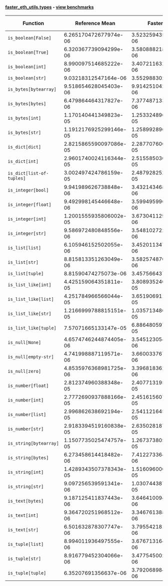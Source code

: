 #### [faster_eth_utils.types](https://github.com/BobTheBuidler/faster-eth-utils/blob/BobTheBuidler-patch-2/faster_eth_utils/types.py) - [view benchmarks](https://github.com/BobTheBuidler/faster-eth-utils/blob/BobTheBuidler-patch-2/benchmarks/test_types_benchmarks.py)

| Function | Reference Mean | Faster Mean | % Change | Speedup (%) | x Faster | Faster |
|----------|---------------|-------------|----------|-------------|----------|--------|
| `is_boolean[False]` | 6.265170472677974e-06 | 3.523259435714201e-06 | 43.76% | 77.82% | 1.78x | ✅ |
| `is_boolean[True]` | 6.320367739094299e-06 | 3.580888218022275e-06 | 43.34% | 76.50% | 1.77x | ✅ |
| `is_boolean[int]` | 8.990097514685222e-06 | 3.4072116329412844e-06 | 62.10% | 163.85% | 2.64x | ✅ |
| `is_boolean[str]` | 9.03218312547164e-06 | 3.55298830264133e-06 | 60.66% | 154.21% | 2.54x | ✅ |
| `is_bytes[bytearray]` | 9.518654628045403e-06 | 9.914251042979114e-06 | -4.16% | -3.99% | 0.96x | ❌ |
| `is_bytes[bytes]` | 6.479864464317827e-06 | 7.377487133582087e-06 | -13.85% | -12.17% | 0.88x | ❌ |
| `is_bytes[int]` | 1.170140441349823e-05 | 1.2533248965478116e-05 | -7.11% | -6.64% | 0.93x | ❌ |
| `is_bytes[str]` | 1.1912176925299146e-05 | 1.2589928968414786e-05 | -5.69% | -5.38% | 0.95x | ❌ |
| `is_dict[dict]` | 2.8215865590097086e-05 | 2.287707600447646e-05 | 18.92% | 23.34% | 1.23x | ✅ |
| `is_dict[int]` | 2.9601740024116344e-05 | 2.5155850302151083e-05 | 15.02% | 17.67% | 1.18x | ✅ |
| `is_dict[list-of-tuples]` | 3.002497424786159e-05 | 2.4879282523696343e-05 | 17.14% | 20.68% | 1.21x | ✅ |
| `is_integer[bool]` | 9.941989626738848e-06 | 3.432143468482305e-06 | 65.48% | 189.67% | 2.90x | ✅ |
| `is_integer[float]` | 9.492998145446648e-06 | 3.599495996068177e-06 | 62.08% | 163.73% | 2.64x | ✅ |
| `is_integer[int]` | 1.2001555935806002e-05 | 3.6730411294723228e-06 | 69.40% | 226.75% | 3.27x | ✅ |
| `is_integer[str]` | 9.586972480848556e-06 | 3.548102722926636e-06 | 62.99% | 170.20% | 2.70x | ✅ |
| `is_list[list]` | 6.105946152502055e-06 | 3.4520113471561826e-06 | 43.46% | 76.88% | 1.77x | ✅ |
| `is_list[str]` | 8.815813351263049e-06 | 3.582574870377361e-06 | 59.36% | 146.07% | 2.46x | ✅ |
| `is_list[tuple]` | 8.81590474275073e-06 | 3.45756643700886e-06 | 60.78% | 154.97% | 2.55x | ✅ |
| `is_list_like[int]` | 4.425159064351811e-05 | 3.808935240717498e-05 | 13.93% | 16.18% | 1.16x | ✅ |
| `is_list_like[list]` | 4.251784966566044e-05 | 3.651906911696789e-05 | 14.11% | 16.43% | 1.16x | ✅ |
| `is_list_like[str]` | 1.2166999788815151e-05 | 1.035713480812259e-05 | 14.88% | 17.47% | 1.17x | ✅ |
| `is_list_like[tuple]` | 7.57071665133147e-05 | 6.886480597051117e-05 | 9.04% | 9.94% | 1.10x | ✅ |
| `is_null[None]` | 4.6574746244874405e-06 | 3.545123054259881e-06 | 23.88% | 31.38% | 1.31x | ✅ |
| `is_null[empty-str]` | 4.741998887119571e-06 | 3.6600337676277326e-06 | 22.82% | 29.56% | 1.30x | ✅ |
| `is_null[zero]` | 4.8535976368981725e-06 | 3.396818362324751e-06 | 30.01% | 42.89% | 1.43x | ✅ |
| `is_number[float]` | 2.812374960388348e-05 | 2.407713195592219e-05 | 14.39% | 16.81% | 1.17x | ✅ |
| `is_number[int]` | 2.7772690937888166e-05 | 2.4516156079267722e-05 | 11.73% | 13.28% | 1.13x | ✅ |
| `is_number[list]` | 2.996862638692194e-05 | 2.5411216456612614e-05 | 15.21% | 17.93% | 1.18x | ✅ |
| `is_number[str]` | 2.9183394519160838e-05 | 2.635028187858802e-05 | 9.71% | 10.75% | 1.11x | ✅ |
| `is_string[bytearray]` | 1.1507735025474757e-05 | 1.2673738052823293e-05 | -10.13% | -9.20% | 0.91x | ❌ |
| `is_string[bytes]` | 6.273458614418482e-06 | 7.412273364324885e-06 | -18.15% | -15.36% | 0.85x | ❌ |
| `is_string[int]` | 1.4289343507378343e-05 | 1.5160960002592952e-05 | -6.10% | -5.75% | 0.94x | ❌ |
| `is_string[str]` | 9.097256539591341e-06 | 1.0307443877930905e-05 | -13.30% | -11.74% | 0.88x | ❌ |
| `is_text[bytes]` | 9.187125411837443e-06 | 3.6464100946172332e-06 | 60.31% | 151.95% | 2.52x | ✅ |
| `is_text[int]` | 9.364720251968512e-06 | 3.3467613881631944e-06 | 64.26% | 179.81% | 2.80x | ✅ |
| `is_text[str]` | 6.501632878307747e-06 | 3.7955421811695484e-06 | 41.62% | 71.30% | 1.71x | ✅ |
| `is_tuple[list]` | 8.994011936497555e-06 | 3.6767131641633446e-06 | 59.12% | 144.62% | 2.45x | ✅ |
| `is_tuple[str]` | 8.916779452304066e-06 | 3.4775450022560053e-06 | 61.00% | 156.41% | 2.56x | ✅ |
| `is_tuple[tuple]` | 6.35207691356637e-06 | 3.792068984432538e-06 | 40.30% | 67.51% | 1.68x | ✅ |
